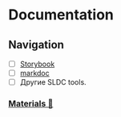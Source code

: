# Documentation

## Navigation

- [ ] [Storybook](https://storybook.js.org/)
- [ ] [markdoc](https://github.com/markdoc/markdoc)
- [ ] Другие SLDC tools.

### [Materials 📂](./materials.md)

